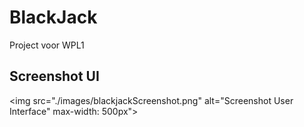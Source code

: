 # BlackJack
Project voor WPL1

## Screenshot UI
<img
     src="./images/blackjackScreenshot.png"
     alt="Screenshot User Interface"
     max-width: 500px">
